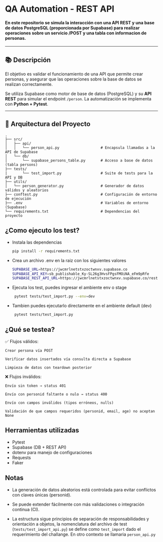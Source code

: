 # QA Automation - REST API

#### En este repositorio se simula la interacción con una API REST y una base de datos PostgreSQL (proporcionada por Supabase) para realizar operaciones sobre un servicio /POST y una tabla con informacion de personas.

---

## 📚 Descripción

El objetivo es validar el funcionamiento de una API que permite crear personas, y asegurar que las operaciones sobre la base de datos se realizan correctamente.

Se utiliza Supabase como motor de base de datos (PostgreSQL) y su **API REST** para simular el endpoint `/person`. La automatización se implementa con **Python + Pytest**.

---

## 🧱 Arquitectura del Proyecto

```text
.
├── src/
│   ├── api/
│   │   └── person_api.py                   # Encapsula llamadas a la API de Supabase
│   └── db/
│       └── supabase_persons_table.py       # Acceso a base de datos (tabla persons)
├── tests/ 
|       └── test_import.py                  # Suite de tests para la API y DB
├── utils/
│   └── person_generator.py                 # Generador de datos válidos y aleatorios
├── conftest.py                             # Configuración de entorno de ejecución
├── .env                                    # Variables de entorno (Supabase)
└── requirements.txt                        # Dependencias del proyecto
```
## ¿Como ejecuto los test?

- Instala las dependencias
    ```bash
    pip install -r requirements.txt
    ```
- Crea un archivo .env en la raiz con los siguientes valores

    ```bash
    SUPABASE_URL=https://jwcmrlnetstxzoctwnxv.supabase.co
    SUPABASE_API_KEY=sb_publishable_Ky-SL26g3HvsFPgsFMOiNA_eFm9pRfe
    SUPABASE_REST_API_URL=https://jwcmrlnetstxzoctwnxv.supabase.co/rest/v1
    ```
- Ejecuta los test, puedes ingresar el ambiente env o stage
    ```bash
     pytest tests/test_import.py --env=dev
    ```
- Tambien puedes ejecutarlo directamente en el ambiente default (dev)
    ```bash
     pytest tests/test_import.py
    ```
## ¿Qué se testea?

 ✅ Flujos válidos:

    Crear persona vía POST
    
    Verificar datos insertados vía consulta directa a Supabase
    
    Limpieza de datos con teardown posterior

❌ Flujos inválidos:

    Envío sin token → status 401
    
    Envío con personid faltante o nulo → status 400
    
    Envío con campos inválidos (tipos erróneos, nulls)
    
    Validación de que campos requeridos (personid, email, age) no aceptan None

## Herramientas utilizadas

- Pytest
- Supabase (DB + REST API)
- dotenv para manejo de configuraciones
- Requests
- Faker

## Notas

- La generación de datos aleatorios está controlada para evitar conflictos con claves únicas (personid).

- Se puede extender fácilmente con más validaciones o integración continua (CI).

- La estructura sigue principios de separación de responsabilidades y orientación a objetos, la nomenclatura del archivo de test (`tests/test_import_api.py`) se define como `test_import` dado el requerimiento del challange. En otro contexto se llamaria `person_api.py`
